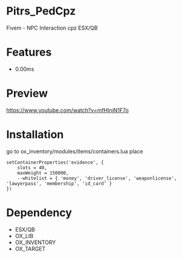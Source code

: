 # Pitrs_PedCpz
Fivem - NPC Interaction cpz ESX/QB


# Features
- 0.00ms
  
# Preview
https://www.youtube.com/watch?v=mfHInjN1F7o

# Installation


go to ox_inventory/modules/items/containers.lua place

```
setContainerProperties('evidence', {
	slots = 40,
	maxWeight = 150000,
	--whitelist = { 'money', 'driver_license', 'weaponlicense', 'lawyerpass', 'membership', 'id_card' } 
})
```


# Dependency
- ESX/QB
- OX_LIB
- OX_INVENTORY
- OX_TARGET


